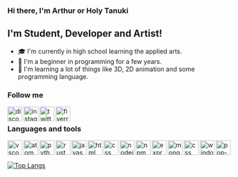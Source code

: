 ### Hi there, I'm Arthur or Holy Tanuki

## I'm Student, Developer and Artist! 
 - 🎓 I'm currently in high school learning the applied arts.
 - 🌱 I'm a beginner in programming for a few years. 
 - 🧠 I'm learning a lot of things like 3D, 2D animation and some programming language.


### Follow me
[<img align="left" src="https://cdn.jsdelivr.net/npm/simple-icons@5.9.0/icons/discord.svg" alt="discord" width="33px" height="33px" />][discord]
[<img align="left" src="https://cdn.jsdelivr.net/npm/simple-icons@5.9.0/icons/instagram.svg" alt="instagram" width="33px" height="33px" />][instagram]
[<img align="left" src="https://cdn.jsdelivr.net/npm/simple-icons@5.9.0/icons/twitter.svg" alt="twitter" width="33px" height="33px" />][twitter]
[<img align="left" src="https://cdn.jsdelivr.net/npm/simple-icons@5.9.0/icons/fiverr.svg" alt="fiverr" width="33px" height="33px" />][fiverr]

<br />

### Languages and tools
<img align="left" alt="vscode" src="https://cdn.jsdelivr.net/gh/devicons/devicon@2.12.0/icons/vscode/vscode-original.svg" width="33px" height="33px" />
<img align="left" alt="atom" src="https://cdn.jsdelivr.net/gh/devicons/devicon@2.12.0/icons/atom/atom-original.svg" width="33px" height="33px" />
<img align="left" alt="python" src="https://cdn.jsdelivr.net/gh/devicons/devicon@2.12.0/icons/python/python-original.svg" width="33px" height="33px" />
<img align="left" alt="rust" src="https://cdn.jsdelivr.net/gh/devicons/devicon@2.12.0/icons/rust/rust-plain.svg" width="33px" height="33px" />
<img align="left" alt="javascript" src="https://cdn.jsdelivr.net/gh/devicons/devicon@2.12.0/icons/javascript/javascript-original.svg" width="33px" height="33px" />
<img align="left" alt="html" src="https://cdn.jsdelivr.net/gh/devicons/devicon@2.12.0/icons/html5/html5-original.svg" width="33px" height="33px" />
<img align="left" alt="css" src="https://cdn.jsdelivr.net/gh/devicons/devicon@2.12.0/icons/css3/css3-original.svg" width="33px" height="33px" />
<img align="left" alt="nodejs" src="https://cdn.jsdelivr.net/gh/devicons/devicon@2.12.0/icons/nodejs/nodejs-original.svg" width="33px" height="33px" />
<img align="left" alt="npm" src="https://cdn.jsdelivr.net/gh/devicons/devicon@2.12.0/icons/npm/npm-original-wordmark.svg" width="33px" height="33px" />
<img align="left" alt="express" src="https://cdn.jsdelivr.net/gh/devicons/devicon@2.12.0/icons/express/express-original.svg" width="33px" height="33px" />
<img align="left" alt="mongodb" src="https://cdn.jsdelivr.net/gh/devicons/devicon@2.12.0/icons/mongodb/mongodb-original.svg" width="33px" height="33px" />
<img align="left" alt="css" src="https://cdn.jsdelivr.net/gh/devicons/devicon@2.12.0/icons/docker/docker-original.svg" width="33px" height="33px" />
<img align="left" alt="windows11" src="https://cdn.jsdelivr.net/gh/devicons/devicon@2.12.0/icons/windows8/windows8-original.svg" width="33px" height="33px" />
<img align="left" alt="pop-os" src="https://cdn.jsdelivr.net/gh/devicons/devicon@2.12.0/icons/ubuntu/ubuntu-plain.svg" width="33px" height="33px" />

<br />
<br />

[![Top Langs](https://github-readme-stats.vercel.app/api/top-langs/?username=holy-tanuki&layout=compact&hide-border=true)](https://github.com/holy-tanuki)

[discord]: https://discord.gg/yuCmafTjzW
[instagram]: https://www.instagram.com/holydeusoftanukis/
[twitter]: https://twitter.com/realKar0t
[fiverr]: https://www.fiverr.com/holytanukis
